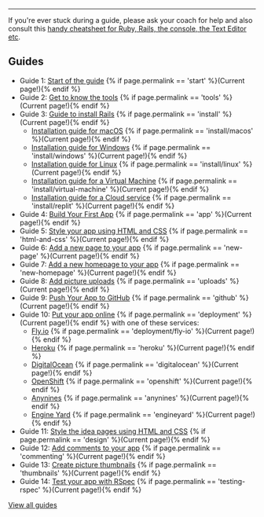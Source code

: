<hr>

If you're ever stuck during a guide, please ask your coach for help and also consult this [handy cheatsheet for Ruby, Rails, the console, the Text Editor etc](https://www.pragtob.info/rails-beginner-cheatsheet/).

## Guides

* Guide 1: [Start of the guide](/start) {% if page.permalink == 'start' %}(Current page!){% endif %}
* Guide 2: [Get to know the tools](/tools) {% if page.permalink == 'tools' %}(Current page!){% endif %}
* Guide 3: [Guide to install Rails](/install) {% if page.permalink == 'install' %}(Current page!){% endif %}
  - [Installation guide for macOS](/install/macos) {% if page.permalink == 'install/macos' %}(Current page!){% endif %}
  - [Installation guide for Windows](/install/windows) {% if page.permalink == 'install/windows' %}(Current page!){% endif %}
  - [Installation guide for Linux](/install/linux) {% if page.permalink == 'install/linux' %}(Current page!){% endif %}
  - [Installation guide for a Virtual Machine](/install/virtual-machine) {% if page.permalink == 'install/virtual-machine' %}(Current page!){% endif %}
  - [Installation guide for a Cloud service](/install/replit) {% if page.permalink == 'install/replit' %}(Current page!){% endif %}
* Guide 4: [Build Your First App](/app) {% if page.permalink == 'app' %}(Current page!){% endif %}
* Guide 5: [Style your app using HTML and CSS](/html-and-css) {% if page.permalink == 'html-and-css' %}(Current page!){% endif %}
* Guide 6: [Add a new page to your app](/new-page) {% if page.permalink == 'new-page' %}(Current page!){% endif %}
* Guide 7: [Add a new homepage to your app](/new-homepage) {% if page.permalink == 'new-homepage' %}(Current page!){% endif %}
* Guide 8: [Add picture uploads](/uploads) {% if page.permalink == 'uploads' %}(Current page!){% endif %}
* Guide 9: [Push Your App to GitHub](/github) {% if page.permalink == 'github' %}(Current page!){% endif %}
* Guide 10: [Put your app online](/deployment) {% if page.permalink == 'deployment' %}(Current page!){% endif %} with one of these services:
  - [Fly.io](/deployment/fly-io) {% if page.permalink == 'deployment/fly-io' %}(Current page!){% endif %}
  - [Heroku](/heroku) {% if page.permalink == 'heroku' %}(Current page!){% endif %}
  - [DigitalOcean](/digitalocean) {% if page.permalink == 'digitalocean' %}(Current page!){% endif %}
  - [OpenShift](/openshift) {% if page.permalink == 'openshift' %}(Current page!){% endif %}
  - [Anynines](/anynines) {% if page.permalink == 'anynines' %}(Current page!){% endif %}
  - [Engine Yard](/engineyard) {% if page.permalink == 'engineyard' %}(Current page!){% endif %}
* Guide 11: [Style the idea pages using HTML and CSS](/design) {% if page.permalink == 'design' %}(Current page!){% endif %}
* Guide 12: [Add comments to your app](/commenting) {% if page.permalink == 'commenting' %}(Current page!){% endif %}
* Guide 13: [Create picture thumbnails](/thumbnails) {% if page.permalink == 'thumbnails' %}(Current page!){% endif %}
* Guide 14: [Test your app with RSpec](/testing-rspec) {% if page.permalink == 'testing-rspec' %}(Current page!){% endif %}

[View all guides](/)
